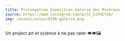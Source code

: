 ```yaml
---
title: Prolongation Exposition Galerie des Minéraux
source: https://www.instagram.com/p/Cz_kiPdIY2Q/
img: /assets/actus/0106-galerie.png
---
```


Un project art et science à ne pas rater 👁️👁️🖼️